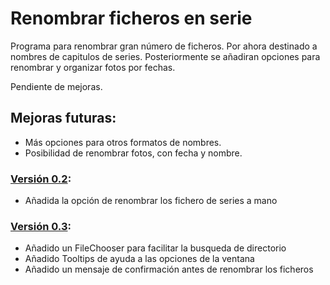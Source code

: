 # Renombrar ficheros en serie
Programa para renombrar gran número de ficheros. Por ahora destinado a nombres de capitulos de series. Posteriormente se añadiran opciones para renombrar y organizar fotos por fechas.

Pendiente de mejoras.

## Mejoras futuras:
 - Más opciones para otros formatos de nombres.
 - Posibilidad de renombrar fotos, con fecha y nombre.



### [Versión 0.2](https://github.com/hunzaGit/Renombrar-ficheros-en-serie/raw/master/Versiones/Renombrador_de_Ficheros_v0.2.jar):
 - Añadida la opción de renombrar los fichero de series a mano

### [Versión 0.3](https://github.com/hunzaGit/Renombrar-ficheros-en-serie/raw/master/Versiones/Renombrador_de_Ficheros_v0.3.jar):
 - Añadido un FileChooser para facilitar la busqueda de directorio
 - Añadido Tooltips de ayuda a las opciones de la ventana
 - Añadido un mensaje de confirmación antes de renombrar los ficheros 